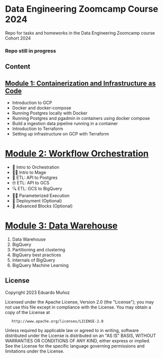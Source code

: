 # Data Engineering Zoomcamp Course 2024

Repo for tasks and homeworks in the Data Engineering Zoomcamp course Cohort 2024

### Repo still in progress

## Content

## [Module 1: Containerization and Infrastructure as Code](Module01/)

- Introduction to GCP
- Docker and docker-compose
- Running Postgres locally with Docker
- Running Postgres and pgadmin in containers using docker compose
- Build a ingestion data pipeline running in a container
- Introduction to Terraform
- Setting up infrastructure on GCP with Terraform

# [Module 2: Workflow Orchestration](Module02/)

- 📯 Intro to Orchestration
- 🧙‍♂️ Intro to Mage
- 🐘 ETL: API to Postgres
- 🤓 ETL: API to GCS
- 🔍 ETL: GCS to BigQuery
- 👨‍💻 Parameterized Execution
- 🤖 Deployment (Optional)
- 🧱 Advanced Blocks (Optional)


# [Module 3: Data Warehouse](Module03/)

1. Data Warehouse
2. BigQuery
3. Partitioning and clustering
4. BigQuery best practices
5. Internals of BigQuery
6. BigQuery Machine Learning

## License

Copyright 2023 Eduardo Muñoz

   Licensed under the Apache License, Version 2.0 (the "License");
   you may not use this file except in compliance with the License.
   You may obtain a copy of the License at

       http://www.apache.org/licenses/LICENSE-2.0

   Unless required by applicable law or agreed to in writing, software
   distributed under the License is distributed on an "AS IS" BASIS,
   WITHOUT WARRANTIES OR CONDITIONS OF ANY KIND, either express or implied.
   See the License for the specific language governing permissions and
   limitations under the License.

